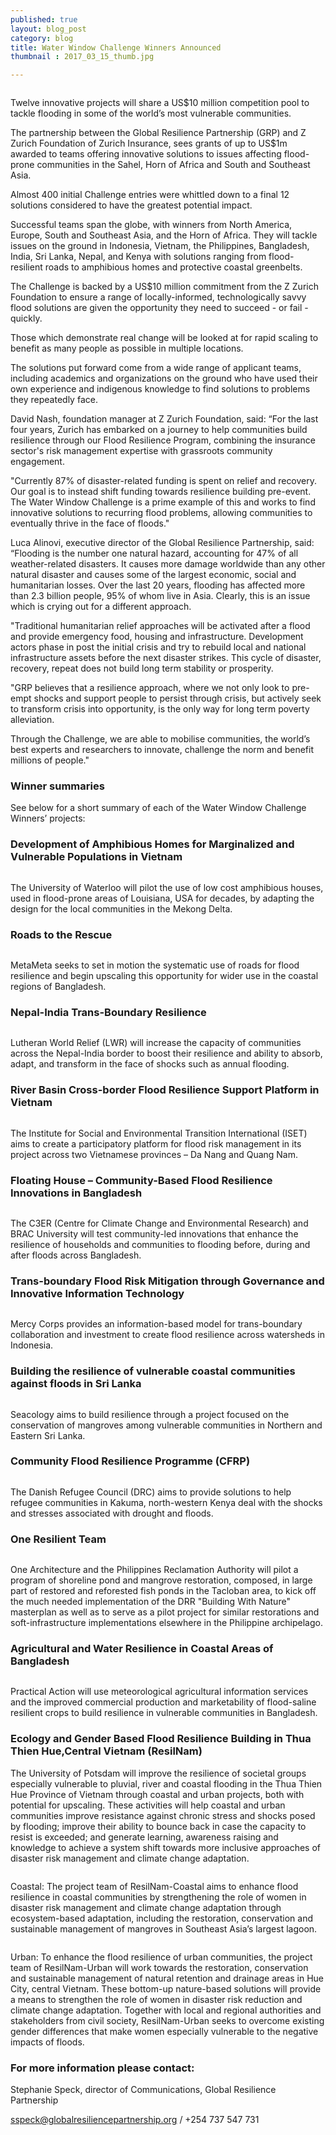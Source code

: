 ```yaml
---
published: true
layout: blog_post
category: blog
title: Water Window Challenge Winners Announced
thumbnail : 2017_03_15_thumb.jpg

---
```


<img src="{{ site.baseurl }}/img/news/2017_03_14_mercy.jpg" alt="">

Twelve innovative projects will share a US$10 million competition pool to tackle flooding in some of the world’s most vulnerable communities.

The partnership between the Global Resilience Partnership (GRP) and Z Zurich Foundation of Zurich Insurance, sees grants of up to US$1m awarded to teams offering innovative solutions to issues affecting flood-prone communities in the Sahel, Horn of Africa and South and Southeast Asia.

Almost 400 initial Challenge entries were whittled down to a final 12 solutions considered to have the greatest potential impact. 

Successful teams span the globe, with winners from North America, Europe, South and Southeast Asia, and the Horn of Africa. They will tackle issues on the ground in Indonesia, Vietnam, the Philippines, Bangladesh, India, Sri Lanka, Nepal, and Kenya with solutions ranging from flood-resilient roads to amphibious homes and protective coastal greenbelts.

The Challenge is backed by a US$10 million commitment from the Z Zurich Foundation to ensure a range of locally-informed, technologically savvy flood solutions are given the opportunity they need to succeed - or fail - quickly.

Those which demonstrate real change will be looked at for rapid scaling to benefit as many people as possible in multiple locations.    

The solutions put forward come from a wide range of applicant teams, including academics and organizations on the ground who have used their own experience and indigenous knowledge to find solutions to problems they repeatedly face. 

David Nash, foundation manager at Z Zurich Foundation, said: “For the last four years, Zurich has embarked on a journey to help communities build resilience through our Flood Resilience Program, combining the insurance sector's risk management expertise with grassroots community engagement. 

"Currently 87% of disaster-related funding is spent on relief and recovery. Our goal is to instead shift funding towards resilience building pre-event. The Water Window Challenge is a prime example of this and works to find innovative solutions to recurring flood problems, allowing communities to eventually thrive in the face of floods."

Luca Alinovi, executive director of the Global Resilience Partnership, said: “Flooding is the number one natural hazard, accounting for 47% of all weather-related disasters. It causes more damage worldwide than any other natural disaster and causes some of the largest economic, social and humanitarian losses.  Over the last 20 years, flooding has affected more than 2.3 billion people, 95% of whom live in Asia.  Clearly, this is an issue which is crying out for a different approach.

"Traditional humanitarian relief approaches will be activated after a flood and provide emergency food, housing and infrastructure. Development actors phase in post the initial crisis and try to rebuild local and national infrastructure assets before the next disaster strikes. This cycle of disaster, recovery, repeat does not build long term stability or prosperity. 

"GRP believes that a resilience approach, where we not only look to pre-empt shocks and support people to persist through crisis, but actively seek to transform crisis into opportunity, is the only way for long term poverty alleviation.

Through the Challenge, we are able to mobilise communities, the world’s best experts and researchers to innovate, challenge the norm and benefit millions of people."
 

<h3>Winner summaries</h3>

See below for a short summary of each of the Water Window Challenge Winners’ projects&#58;

<h3>Development of Amphibious Homes for Marginalized and Vulnerable Populations in Vietnam </h3>

<img src="{{ site.baseurl }}/img/news/2017_03_14_waterloo.jpg" alt="">

The University of Waterloo will pilot the use of low cost amphibious houses, used in flood-prone areas of Louisiana, USA for decades, by adapting the design for the local communities in the Mekong Delta.

<h3>Roads to the Rescue</h3>

<img src="{{ site.baseurl }}/img/news/2017_03_14_meta_meta.jpg" alt="">

MetaMeta seeks to set in motion the systematic use of roads for flood resilience and begin upscaling this opportunity for wider use in the coastal regions of Bangladesh.

<h3>Nepal-India Trans-Boundary Resilience </h3>

<img src="{{ site.baseurl }}/img/news/2017_03_14_lutheran.jpg" alt="">

Lutheran World Relief (LWR) will increase the capacity of communities across the Nepal-India border to boost their resilience and ability to absorb, adapt, and transform in the face of shocks such as annual flooding.

<h3>River Basin Cross-border Flood Resilience Support Platform in Vietnam </h3>

<img src="{{ site.baseurl }}/img/news/2017_03_14_social_env.jpg" alt="">

The Institute for Social and Environmental Transition International (ISET) aims to create a participatory platform for flood risk management in its project across two Vietnamese provinces – Da Nang and Quang Nam.  

<h3>Floating House – Community-Based Flood Resilience Innovations in Bangladesh</h3>

<img src="{{ site.baseurl }}/img/news/2017_03_14_brac.jpg" alt="">

The C3ER (Centre for Climate Change and Environmental Research) and BRAC University will test community-led innovations that enhance the resilience of households and communities to flooding before, during and after floods across Bangladesh.

<h3>Trans-boundary Flood Risk Mitigation through Governance and Innovative Information Technology 
</h3>

<img src="{{ site.baseurl }}/img/news/2017_03_14_mercy.jpg" alt="">

Mercy Corps provides an information-based model for trans-boundary collaboration and investment to create flood resilience across watersheds in Indonesia.

<h3>Building the resilience of vulnerable coastal communities against floods in Sri Lanka</h3>

<img src="{{ site.baseurl }}/img/news/2017_03_14_banner1.jpg" alt="">

Seacology aims to build resilience through a project focused on the conservation of mangroves among vulnerable communities in Northern and Eastern Sri Lanka.

<h3>Community Flood Resilience Programme (CFRP) </h3>

<img src="{{ site.baseurl }}/img/news/2017_03_14_danish.jpg" alt="">

The Danish Refugee Council (DRC) aims to provide solutions to help refugee communities in Kakuma, north-western Kenya deal with the shocks and stresses associated with drought and floods.

<h3>One Resilient Team</h3>

<img src="{{ site.baseurl }}/img/news/2017_03_14_arch.jpg" alt="">

One Architecture and the Philippines Reclamation Authority will pilot a program of shoreline pond and mangrove restoration, composed, in large part of restored and reforested fish ponds in the Tacloban area, to kick off the much needed implementation of the DRR "Building With Nature" masterplan as well as to serve as a pilot project for similar restorations and soft-infrastructure implementations elsewhere in the Philippine archipelago.

<h3>Agricultural and Water Resilience in Coastal Areas of Bangladesh</h3>

<img src="{{ site.baseurl }}/img/news/2017_03_14_practical.jpg" alt="">

Practical Action will use meteorological agricultural information services and the improved commercial production and marketability of flood-saline resilient crops to build resilience in vulnerable communities in Bangladesh.

<h3>Ecology and Gender Based Flood Resilience Building in Thua Thien Hue,Central Vietnam (ResilNam)</h3>

The University of Potsdam will improve the resilience of societal groups especially vulnerable to pluvial, river and coastal flooding in the Thua Thien Hue Province of Vietnam through coastal and urban projects, both with potential for upscaling. These activities will help coastal and urban communities improve resistance against chronic stress and shocks posed by flooding; improve their ability to bounce back in case the capacity to resist is exceeded; and generate learning, awareness raising and knowledge to achieve a system shift towards more inclusive approaches of disaster risk management and climate change adaptation.

<img src="{{ site.baseurl }}/img/news/2017_03_14_coastal.jpg" alt="">

Coastal: The project team of ResilNam-Coastal aims to enhance flood resilience in coastal communities by strengthening the role of women in disaster risk management and climate change adaptation through ecosystem-based adaptation, including the restoration, conservation and sustainable management of mangroves in Southeast Asia’s largest lagoon.  

<img src="{{ site.baseurl }}/img/news/2017_03_14_urban.jpg" alt="">

Urban: To enhance the flood resilience of urban communities, the project team of ResilNam-Urban will work towards the restoration, conservation and sustainable management of natural retention and drainage areas in Hue City, central Vietnam. These bottom-up nature-based solutions will provide a means to strengthen the role of women in disaster risk reduction and climate change adaptation. Together with local and regional authorities and stakeholders from civil society, ResilNam-Urban seeks to overcome existing gender differences that make women especially vulnerable to the negative impacts of floods.

<h3>For more information please contact:</h3>

Stephanie Speck, director of Communications, Global Resilience Partnership

<a href="mailto:sspeck@globalresiliencepartnership.org ">sspeck@globalresiliencepartnership.org </a> / +254 737 547 731 

















 



